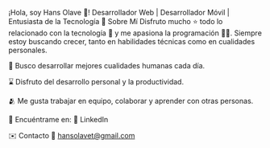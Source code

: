  ¡Hola, soy Hans Olave 👋!
Desarrollador Web | Desarrollador Móvil | Entusiasta de la Tecnología
🚀 Sobre Mí
Disfruto mucho ⭐ todo lo relacionado con la tecnología 🤖 y me apasiona la programación 👨‍💻. Siempre estoy buscando crecer, tanto en habilidades técnicas como en cualidades personales.

🌿 Busco desarrollar mejores cualidades humanas cada día.

⌛ Disfruto del desarrollo personal y la productividad.

🫂 Me gusta trabajar en equipo, colaborar y aprender con otras personas.



🔗 Encuéntrame en:
💼 LinkedIn

✉️ Contacto
📧 hansolavet@gmail.com




  >




